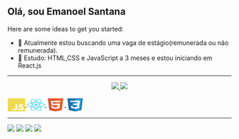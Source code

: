 ## Olá, sou Emanoel Santana

Here are some ideas to get you started:

- 🔭 Atualmente estou buscando uma vaga de estágio(remunerada ou não remunerada).
- 🌱 Estudo: HTML,CSS e JavaScript a 3 meses e estou iniciando em React.js
<hr>
<div align="center">
  <a href="https://github.com/EmanoelSantSerra">
  <img height="180em" src="https://github-readme-stats.vercel.app/api?username=EmanoelSantSerra&show_icons=true&theme=dark&include_all_commits=true&count_private=true"/>
  <img height="180em" src="https://github-readme-stats.vercel.app/api/top-langs/?username=EmanoelSantSerra&layout=compact&langs_count=7&theme=dark"/>
</div>
  <div style="display: inline_block"><br>
  <img align="center" alt="Emanoel-js" height="30" width="40" src="https://raw.githubusercontent.com/devicons/devicon/master/icons/javascript/javascript-plain.svg">
  <img align="center" alt="Emanoel-React" height="30" width="40" src="https://raw.githubusercontent.com/devicons/devicon/master/icons/react/react-original.svg">
  <img align="center" alt="Emanoel-HTML" height="30" width="40" src="https://raw.githubusercontent.com/devicons/devicon/master/icons/html5/html5-original.svg">
  <img align="center" alt="Emanoel-CSS" height="30" width="40" src="https://raw.githubusercontent.com/devicons/devicon/master/icons/css3/css3-original.svg">
</div>
<hr>
  <div> 
  <a href="https://instagram.com/emanoel_sant70" target="_blank"><img src="https://img.shields.io/badge/-Instagram-%23E4405F?style=for-the-badge&logo=instagram&logoColor=white" target="_blank"></a>
 <a href="https://discord.gg/emanoel90#3195" target="_blank"><img src="https://img.shields.io/badge/Discord-7289DA?style=for-the-badge&logo=discord&logoColor=white" target="_blank"></a> 
  <a href = "mailto:emanoelsantana232@gmail.com"><img src="https://img.shields.io/badge/-Gmail-%23333?style=for-the-badge&logo=gmail&logoColor=white" target="_blank"></a>
  <a href="https://www.linkedin.com/in/emanoel-santana-serra-2bbb23223/" target="_blank"><img src="https://img.shields.io/badge/-LinkedIn-%230077B5?style=for-the-badge&logo=linkedin&logoColor=white" target="_blank"></a>
  </div>
